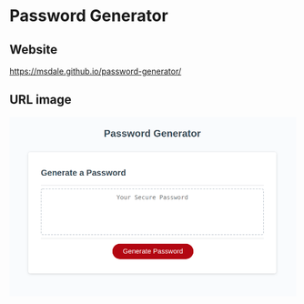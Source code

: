# Password Generator

## Website
https://msdale.github.io/password-generator/

## URL image
![Password-Generator](/assets/images/password-generator.png)
